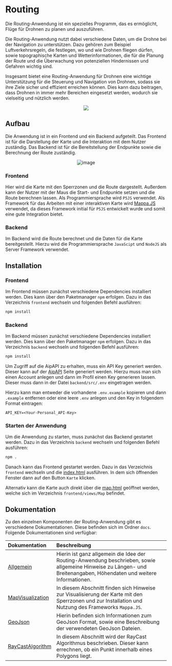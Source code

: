 # Routing

Die Routing-Anwendung ist ein spezielles Programm, das es ermöglicht, Flüge für Drohnen zu planen und auszuführen.

Die Routing-Anwendung nutzt dabei verschiedene Daten, um die Drohne bei der Navigation zu unterstützen. Dazu gehören zum Beispiel Luftverkehrsregeln, die festlegen, wo und wie Drohnen fliegen dürfen, sowie topographische Karten und Wetterinformationen, die für die Planung der Route und die Überwachung von potenziellen Hindernissen und Gefahren wichtig sind.

Insgesamt bietet eine Routing-Anwendung für Drohnen eine wichtige Unterstützung für die Steuerung und Navigation von Drohnen, sodass sie ihre Ziele sicher und effizient erreichen können. Dies kann dazu beitragen, dass Drohnen in immer mehr Bereichen eingesetzt werden, wodurch sie vielseitig und nützlich werden.

<p align="center">
    <img src="https://user-images.githubusercontent.com/46423967/208264682-b1c12fe4-db24-4f53-9adc-b21353bcc5e4.png"/>
</p>



## Aufbau
Die Anwendung ist in ein Frontend und ein Backend aufgeteilt. Das Frontend ist für die Darstellung der Karte und die Interaktion mit dem Nutzer zuständig. Das Backend ist für die Bereitstellung der Endpunkte sowie die Berechnung der Route zuständig.



<p align="center">
    <img  alt="image" src="https://user-images.githubusercontent.com/46423967/208264987-d9bacab4-64ed-460d-8aed-5d7b52a1291f.png">
</p>

### Frontend
Hier wird die Karte mit den Sperrzonen und die Route dargestellt. Außerdem kann der Nutzer mit der Maus die Start- und Endpunkte setzen und die Route berechnen lassen.
Als Programmiersprache wird `P5JS` verwendet. Als Framework für das Arbeiten mit einer interaktiven Karte wird [Mappa.JS](https://mappa.js.org/) verwendet, da dieses Framework initial für `P5JS` entwickelt wurde und somit eine gute Integration bietet.

### Backend
Im Backend wird die Route berechnet und die Daten für die Karte bereitgestellt. Hierzu wird die Programmiersprache `JavaScipt` und `NodeJS` als Server Framework verwendet.


## Installation
### Frontend
Im Frontend müssen zunächst verschiedene Dependencies installiert werden. Dies kann über den Paketmanager `npm` erfolgen. Dazu in das Verzeichnis `frontend` wechseln und folgenden Befehl ausführen:
```bash
npm install
```

### Backend
Im Backend müssen zunächst verschiedene Dependencies installiert werden. Dies kann über den Paketmanager `npm` erfolgen. Dazu in das Verzeichnis `backend` wechseln und folgenden Befehl ausführen:

```bash
npm install
```

Um Zugriff auf die AipAPI zu erhalten, muss ein API Key generiert werden. Dieser kann auf der [AipAPI](https://www.openaip.net/) Seite generiert werden. Hierzu muss man sich einen Account anlegen und dann im Profil einen Key generieren lassen. Dieser muss dann in der Datei `backend/src/.env` eingetragen werden.

Hierzu kann man entweder die vorhandene `.env.example` kopieren und dann `.example` entfernen oder eine leere `.env` anlegen und den Key in folgendem Format eintragen:
```dotenv
API_KEY=<Your-Personal_API-Key>
```



### Starten der Anwendung
Um die Anwendung zu starten, muss zunächst das Backend gestartet werden. Dazu in das Verzeichnis `backend` wechseln und folgenden Befehl ausführen:
```bash
npm .
```

Danach kann das Frontend gestartet werden. Dazu in das Verzeichnis `frontend` wechseln und die [index.html](frontend%2Findex.html) ausführen. In dem sich öffnenden Fenster dann auf den Button `Karte` klicken.


Alternativ kann die Karte auch direkt über die [map.html](frontend%2Fviews%2FMap%2Fmap.html) geöffnet werden, welche sich im Verzeichnis `frontend/views/Map` befindet.



## Dokumentation
Zu den einzelnen Komponenten der Routing-Anwendung gibt es verschiedene Dokumentationen. Diese befinden sich im Ordner `docs`. Folgende Dokumentationen sind verfügbar:

| Dokumentation                                  | Beschreibung                                                                                                                                                         |
|:-----------------------------------------------|:---------------------------------------------------------------------------------------------------------------------------------------------------------------------|
| [Allgemein](docs%2FAllgemein.md)               | Hierin ist ganz allgemein die Idee der Routing-Anwendung beschrieben, sowie allgemeine Hinweise zu Längen- und Breitenangaben, Höhendaten und weitere Informationen. | 
| [MapVisualization](docs%2FMapVisualization.md) | In diesem Abschnitt finden sich Hinweise zur Visualisierung der Karte mit den Sperrzonen und zur Installation und Nutzung des Frameworks `Mappa.JS`.                 |
| [GeoJson](docs%2FGeoJson.md)                   | Hierin befinden sich Informationen zum GeoJson Format, sowie eine Beschreibung der verwendeten GeoJson Dateien.                                                      |
| [RayCastAlgorithm](docs%2FRayCastAlgorithm.md) | In diesem Abschnitt wird der RayCast Algorithmus beschrieben. Dieser kann errechnen, ob ein Punkt innerhalb eines Polygons liegt.                                    |     




